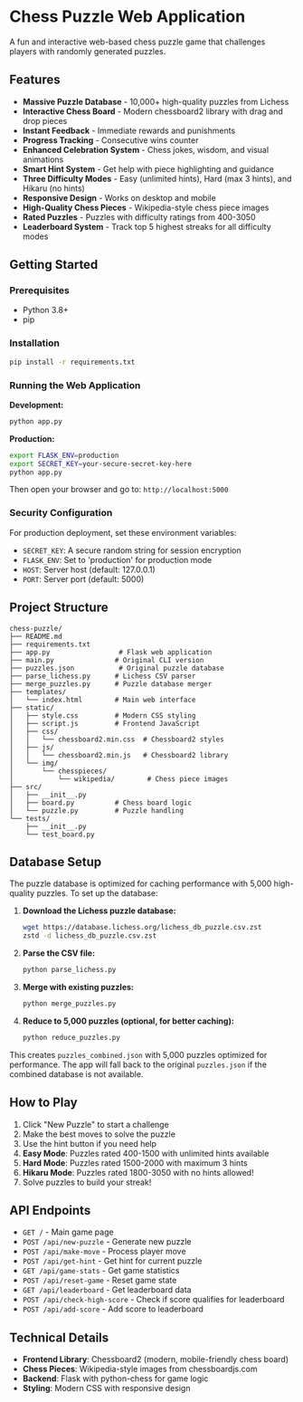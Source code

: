 # Chess Puzzle Web Application

A fun and interactive web-based chess puzzle game that challenges players with randomly generated puzzles.

## Features
- **Massive Puzzle Database** - 10,000+ high-quality puzzles from Lichess
- **Interactive Chess Board** - Modern chessboard2 library with drag and drop pieces
- **Instant Feedback** - Immediate rewards and punishments
- **Progress Tracking** - Consecutive wins counter
- **Enhanced Celebration System** - Chess jokes, wisdom, and visual animations
- **Smart Hint System** - Get help with piece highlighting and guidance
- **Three Difficulty Modes** - Easy (unlimited hints), Hard (max 3 hints), and Hikaru (no hints)
- **Responsive Design** - Works on desktop and mobile
- **High-Quality Chess Pieces** - Wikipedia-style chess piece images
- **Rated Puzzles** - Puzzles with difficulty ratings from 400-3050
- **Leaderboard System** - Track top 5 highest streaks for all difficulty modes

## Getting Started

### Prerequisites
- Python 3.8+
- pip

### Installation
```bash
pip install -r requirements.txt
```

### Running the Web Application

**Development:**
```bash
python app.py
```

**Production:**
```bash
export FLASK_ENV=production
export SECRET_KEY=your-secure-secret-key-here
python app.py
```

Then open your browser and go to: `http://localhost:5000`

### Security Configuration

For production deployment, set these environment variables:
- `SECRET_KEY`: A secure random string for session encryption
- `FLASK_ENV`: Set to 'production' for production mode
- `HOST`: Server host (default: 127.0.0.1)
- `PORT`: Server port (default: 5000)

## Project Structure
```
chess-puzzle/
├── README.md
├── requirements.txt
├── app.py                 # Flask web application
├── main.py               # Original CLI version
├── puzzles.json           # Original puzzle database
├── parse_lichess.py      # Lichess CSV parser
├── merge_puzzles.py      # Puzzle database merger
├── templates/
│   └── index.html        # Main web interface
├── static/
│   ├── style.css         # Modern CSS styling
│   ├── script.js         # Frontend JavaScript
│   ├── css/
│   │   └── chessboard2.min.css  # Chessboard2 styles
│   ├── js/
│   │   └── chessboard2.min.js   # Chessboard2 library
│   └── img/
│       └── chesspieces/
│           └── wikipedia/        # Chess piece images
├── src/
│   ├── __init__.py
│   ├── board.py          # Chess board logic
│   └── puzzle.py         # Puzzle handling
└── tests/
    ├── __init__.py
    └── test_board.py
```

## Database Setup

The puzzle database is optimized for caching performance with 5,000 high-quality puzzles. To set up the database:

1. **Download the Lichess puzzle database:**
   ```bash
   wget https://database.lichess.org/lichess_db_puzzle.csv.zst
   zstd -d lichess_db_puzzle.csv.zst
   ```

2. **Parse the CSV file:**
   ```bash
   python parse_lichess.py
   ```

3. **Merge with existing puzzles:**
   ```bash
   python merge_puzzles.py
   ```

4. **Reduce to 5,000 puzzles (optional, for better caching):**
   ```bash
   python reduce_puzzles.py
   ```

This creates `puzzles_combined.json` with 5,000 puzzles optimized for performance. The app will fall back to the original `puzzles.json` if the combined database is not available.

## How to Play
1. Click "New Puzzle" to start a challenge
2. Make the best moves to solve the puzzle
3. Use the hint button if you need help 
4. **Easy Mode**: Puzzles rated 400-1500 with unlimited hints available
5. **Hard Mode**: Puzzles rated 1500-2000 with maximum 3 hints
6. **Hikaru Mode**: Puzzles rated 1800-3050 with no hints allowed!
7. Solve puzzles to build your streak!

## API Endpoints
- `GET /` - Main game page
- `POST /api/new-puzzle` - Generate new puzzle
- `POST /api/make-move` - Process player move
- `POST /api/get-hint` - Get hint for current puzzle
- `GET /api/game-stats` - Get game statistics
- `POST /api/reset-game` - Reset game state
- `GET /api/leaderboard` - Get leaderboard data
- `POST /api/check-high-score` - Check if score qualifies for leaderboard
- `POST /api/add-score` - Add score to leaderboard

## Technical Details
- **Frontend Library**: Chessboard2 (modern, mobile-friendly chess board)
- **Chess Pieces**: Wikipedia-style images from chessboardjs.com
- **Backend**: Flask with python-chess for game logic
- **Styling**: Modern CSS with responsive design

